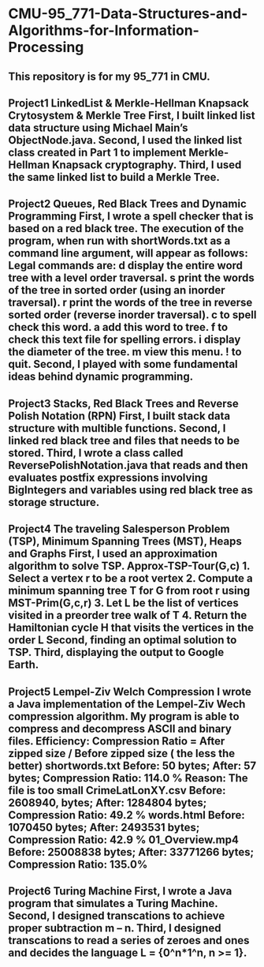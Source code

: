 # CMU-95_771-Data-Structures-and-Algorithms-for-Information-Processing
This repository is for my 95_771 in CMU.
------------------------------------------------------------------------------------
Project1 LinkedList & Merkle-Hellman Knapsack Crytosystem & Merkle Tree
First, I built linked list data structure using Michael Main’s ObjectNode.java. Second, I used the linked list class created in Part 1 to implement Merkle-Hellman Knapsack cryptography. Third, I used the same linked list to build a Merkle Tree.
------------------------------------------------------------------------------------
Project2 Queues, Red Black Trees and Dynamic Programming
First, I wrote a spell checker that is based on a red black tree. The execution of the program, when run with shortWords.txt as a command line argument, will appear as follows:
	Legal commands are: 
	d   display the entire word tree with a level order traversal.
	s    print the words of the tree in sorted order (using an inorder traversal).
	r    print the words of the tree in reverse sorted order (reverse inorder traversal). 
	c   <word> to spell check this word.
	a   <word> add this word to tree.
	f   <fileName> to check this text file for spelling errors.
	i   display the diameter of the tree.
	m  view this menu.
	!   to quit.
Second, I played with some fundamental ideas behind dynamic programming.
------------------------------------------------------------------------------------
Project3 Stacks, Red Black Trees and Reverse Polish Notation (RPN)
First, I built stack data structure with multible functions.
Second, I linked red black tree and files that needs to be stored.
Third, I wrote a class called ReversePolishNotation.java that reads and then evaluates postfix expressions involving BigIntegers and variables using red black tree as storage structure.
------------------------------------------------------------------------------------
Project4 The traveling Salesperson Problem (TSP), Minimum Spanning Trees (MST), Heaps and Graphs
First, I used an approximation algorithm to solve TSP.
	Approx-TSP-Tour(G,c)
	1. Select a vertex r to be a root vertex
	2. Compute a minimum spanning tree T for G from root r using MST-Prim(G,c,r)
	3. Let L be the list of vertices visited in a preorder tree walk of T
    4. Return the Hamiltonian cycle H that visits the vertices in the order L
Second, finding an optimal solution to TSP.
Third, displaying the output to Google Earth.
------------------------------------------------------------------------------------
Project5 Lempel-Ziv Welch Compression
I wrote a Java implementation of the Lempel-Ziv Wech compression algorithm. My program is able to compress and decompress ASCII and binary files.
	Efficiency: Compression Ratio = After zipped size / Before zipped size ( the less the better)
	shortwords.txt
		Before: 50 bytes; After: 57 bytes;
		Compression Ratio: 114.0 %
		Reason: The file is too small
	CrimeLatLonXY.csv
		Before: 2608940, bytes; After: 1284804 bytes;
		Compression Ratio: 49.2 %
	words.html
		Before: 1070450 bytes; After: 2493531 bytes;
		Compression Ratio: 42.9 %
	01_Overview.mp4
		Before: 25008838 bytes; After: 33771266 bytes;
		Compression Ratio: 135.0%
------------------------------------------------------------------------------------
Project6 Turing Machine
First, I wrote a Java program that simulates a Turing Machine. Second, I designed transcations to achieve proper subtraction m – n. Third, I designed transcations to read a series of zeroes and ones and decides the language L = {0^n*1^n, n >= 1}.
------------------------------------------------------------------------------------